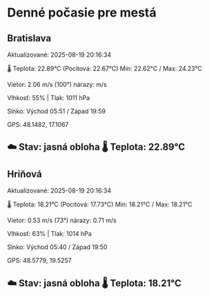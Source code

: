 ﻿# Denné počasie pre mestá

## Bratislava
Aktualizované: 2025-08-19 20:16:34

🌡️ Teplota: 22.89°C 
(Pocitová: 22.67°C)
Min: 22.62°C / Max: 24.23°C

Vietor: 2.06 m/s    (100°) 
nárazy:  m/s

Vlhkosť: 55% | Tlak: 1011 hPa

Slnko: Východ 05:51 / Západ 19:59

GPS: 48.1482, 17.1067

☁️ Stav: jasná obloha        🌡️ Teplota: 22.89°C
---

## Hriňová
Aktualizované: 2025-08-19 20:16:34

🌡️ Teplota: 18.21°C 
(Pocitová: 17.73°C)
Min: 18.21°C / Max: 18.21°C

Vietor: 0.53 m/s (73°)
nárazy: 0.71 m/s

Vlhkosť: 63% | Tlak: 1014 hPa

Slnko: Východ 05:40 / Západ 19:50

GPS: 48.5779, 19.5257

☁️ Stav: jasná obloha        🌡️ Teplota: 18.21°C
---
